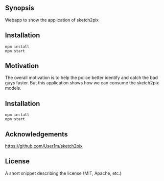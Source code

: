 ## Synopsis

Webapp to show the application of sketch2pix

## Installation

```
npm install
npm start
```

## Motivation

The overall motivation is to help the police better identify and catch the bad guys faster. But this application shows how we can consume the sketch2pix models.

## Installation

```
npm install
npm start
```

## Acknowledgements

https://github.com/User1m/sketch2pix

## License

A short snippet describing the license (MIT, Apache, etc.)
